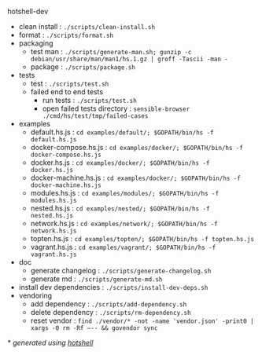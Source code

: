 hotshell-dev
- clean install : `./scripts/clean-install.sh`
- format : `./scripts/format.sh`
- packaging  
  - test man : `./scripts/generate-man.sh; gunzip -c debian/usr/share/man/man1/hs.1.gz | groff -Tascii -man -`
  - package : `./scripts/package.sh`
- tests  
  - test : `./scripts/test.sh`
  - failed end to end tests  
    - run tests : `./scripts/test.sh`
    - open failed tests directory : `sensible-browser ./cmd/hs/test/tmp/failed-cases`
- examples  
  - default.hs.js : `cd examples/default/; $GOPATH/bin/hs -f default.hs.js`
  - docker-compose.hs.js : `cd examples/docker/; $GOPATH/bin/hs -f docker-compose.hs.js`
  - docker.hs.js : `cd examples/docker/; $GOPATH/bin/hs -f docker.hs.js`
  - docker-machine.hs.js : `cd examples/docker/; $GOPATH/bin/hs -f docker-machine.hs.js`
  - modules.hs.js : `cd examples/modules/; $GOPATH/bin/hs -f modules.hs.js`
  - nested.hs.js : `cd examples/nested/; $GOPATH/bin/hs -f nested.hs.js`
  - network.hs.js : `cd examples/network/; $GOPATH/bin/hs -f network.hs.js`
  - topten.hs.js : `cd examples/topten/; $GOPATH/bin/hs -f topten.hs.js`
  - vagrant.hs.js : `cd examples/vagrant/; $GOPATH/bin/hs -f vagrant.hs.js`
- doc  
  - generate changelog : `./scripts/generate-changelog.sh`
  - generate md : `./scripts/generate-md.sh`
- install dev dependencies : `./scripts/install-dev-deps.sh`
- vendoring  
  - add dependency : `./scripts/add-dependency.sh`
  - delete dependency : `./scripts/rm-dependency.sh`
  - reset vendor : `find ./vendor/* -not -name 'vendor.json' -print0 | xargs -0 rm -Rf –-- && govendor sync`

\* *generated using [hotshell](https://github.com/julienmoumne/hotshell)*